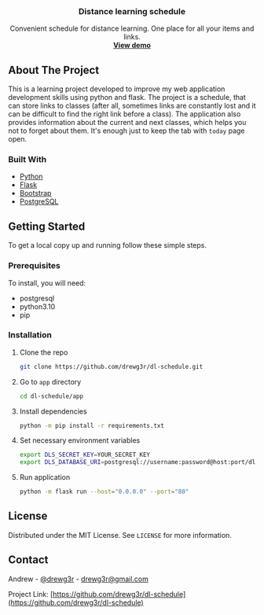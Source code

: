 <div id="top"></div>


<br />
<div align="center">
  <a href="https://github.com/drewg3r/dl-schedule"></a>

<h3 align="center">Distance learning schedule</h3>

  <p align="center">
    Convenient schedule for distance learning. One place for all your items and links.
    <br />
    <a href="http://165.227.153.132:5000/"><strong>View demo</strong></a>
    <br />
  </p>
</div>



<!-- ABOUT THE PROJECT -->
## About The Project

This is a learning project developed to improve my web application development
skills using python and flask. The project is a schedule, that can store links
to classes (after all, sometimes links are constantly lost and it can be
difficult to find the right link before a class). The application also provides
information about the current and next classes, which helps you not to forget
about them. It's enough just to keep the tab with `today` page open.

### Built With

* [Python](https://www.python.org/)
* [Flask](https://flask.palletsprojects.com/)
* [Bootstrap](https://getbootstrap.com/)
* [PostgreSQL](https://www.postgresql.org/)



<!-- GETTING STARTED -->
## Getting Started

To get a local copy up and running follow these simple steps.

### Prerequisites

To install, you will need:
* postgresql
* python3.10
* pip

### Installation

1. Clone the repo
   ```sh
   git clone https://github.com/drewg3r/dl-schedule.git
   ```
2. Go to `app` directory
   ```sh
   cd dl-schedule/app
   ```
3. Install dependencies
   ```sh
   python -m pip install -r requirements.txt
   ```
4. Set necessary environment variables
   ```sh
   export DLS_SECRET_KEY=YOUR_SECRET_KEY
   export DLS_DATABASE_URI=postgresql://username:password@host:port/dls
   ```
5. Run application
   ```sh
   python -m flask run --host="0.0.0.0" --port="80"
   ```


<!-- LICENSE -->
## License

Distributed under the MIT License. See `LICENSE` for more information.



<!-- CONTACT -->
## Contact

Andrew - [@drewg3r](t.me/drewg3r) - drewg3r@gmail.com

Project Link: [https://github.com/drewg3r/dl-schedule](https://github.com/drewg3r/dl-schedule)

